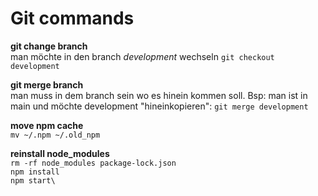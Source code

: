 # Git commands

**git change branch** \
man möchte in den branch _development_ wechseln
`git checkout development`

**git merge branch** \
man muss in dem branch sein wo es hinein kommen soll. Bsp: man ist in main und möchte development "hineinkopieren":  `git merge development`

**move npm cache** \
`mv ~/.npm ~/.old_npm `

**reinstall node_modules**\
`rm -rf node_modules package-lock.json `\
`npm install`\
`npm start\`